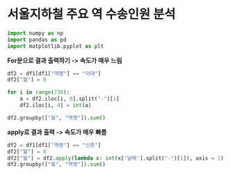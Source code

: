 # 서울지하철 주요 역 수송인원 분석

```python
import numpy as np
import pandas as pd
import matplotlib.pyplot as plt
```



**For문으로 결과 출력하기 -> 속도가 매우 느림**

```python
df2 = df1[df1["역명"] == "이대"]
df2["월"] = 0

for i in range(730):
    a = df2.iloc[i, 0].split("-")[1]
    df2.iloc[i, 4] = int(a)

df2.groupby(["월", "역명"]).sum()
```



**apply로 결과 출력 -> 속도가 매우 빠름**

```python
df2 = df1[df1["역명"] == "신촌"]
df2["월"] = 0
df2["월"] = df2.apply(lambda x: int(x['날짜'].split("-")[1]), axis = 1)
df2.groupby(["월", "역명"]).sum()
```

